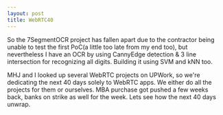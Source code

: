 ```yaml
---
layout: post
title: WebRTC40
---
```


So the 7SegmentOCR project has fallen apart due to the contractor being unable to test the first PoC(a little too late from my end too), but nevertheless I have an OCR by using CannyEdge detection & 3 line intersection for recognizing all digits. Building it using SVM and kNN too.

MHJ and I looked up several WebRTC projects on UPWork, so we're dedicating the next 40 days solely to WebRTC apps. We either do  all the projects for them or ourselves. MBA purchase got pushed a few weeks back, banks on strike as well for the week. Lets see how the next 40 days unwrap.
